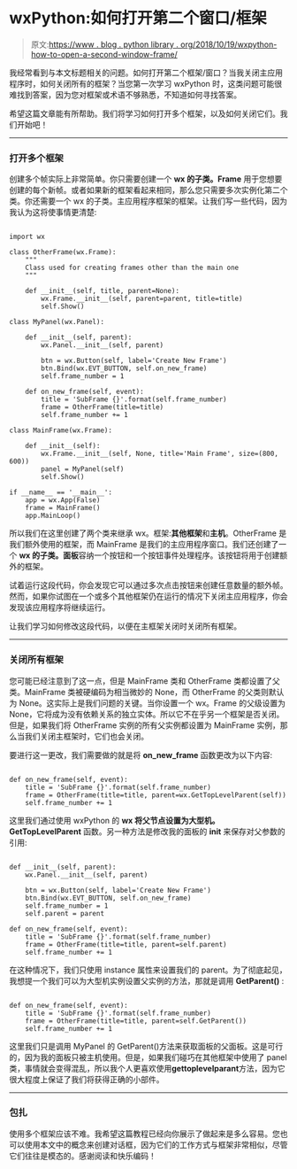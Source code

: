 # wxPython:如何打开第二个窗口/框架

> 原文:[https://www . blog . python library . org/2018/10/19/wxpython-how-to-open-a-second-window-frame/](https://www.blog.pythonlibrary.org/2018/10/19/wxpython-how-to-open-a-second-window-frame/)

我经常看到与本文标题相关的问题。如何打开第二个框架/窗口？当我关闭主应用程序时，如何关闭所有的框架？当您第一次学习 wxPython 时，这类问题可能很难找到答案，因为您对框架或术语不够熟悉，不知道如何寻找答案。

希望这篇文章能有所帮助。我们将学习如何打开多个框架，以及如何关闭它们。我们开始吧！

* * *

### 打开多个框架

创建多个帧实际上非常简单。你只需要创建一个 **wx 的子类。Frame** 用于您想要创建的每个新帧。或者如果新的框架看起来相同，那么您只需要多次实例化第二个类。你还需要一个 wx 的子类。主应用程序框架的框架。让我们写一些代码，因为我认为这将使事情更清楚:

```

import wx

class OtherFrame(wx.Frame):
    """
    Class used for creating frames other than the main one
    """

    def __init__(self, title, parent=None):
        wx.Frame.__init__(self, parent=parent, title=title)
        self.Show()

class MyPanel(wx.Panel):

    def __init__(self, parent):
        wx.Panel.__init__(self, parent)

        btn = wx.Button(self, label='Create New Frame')
        btn.Bind(wx.EVT_BUTTON, self.on_new_frame)
        self.frame_number = 1

    def on_new_frame(self, event):
        title = 'SubFrame {}'.format(self.frame_number)
        frame = OtherFrame(title=title)
        self.frame_number += 1

class MainFrame(wx.Frame):

    def __init__(self):
        wx.Frame.__init__(self, None, title='Main Frame', size=(800, 600))
        panel = MyPanel(self)
        self.Show()

if __name__ == '__main__':
    app = wx.App(False)
    frame = MainFrame()
    app.MainLoop()

```

所以我们在这里创建了两个类来继承 wx。框架:**其他框架**和**主机**。OtherFrame 是我们额外使用的框架，而 MainFrame 是我们的主应用程序窗口。我们还创建了一个 **wx 的子类。面板**容纳一个按钮和一个按钮事件处理程序。该按钮将用于创建额外的框架。

试着运行这段代码，你会发现它可以通过多次点击按钮来创建任意数量的额外帧。然而，如果你试图在一个或多个其他框架仍在运行的情况下关闭主应用程序，你会发现该应用程序将继续运行。

让我们学习如何修改这段代码，以便在主框架关闭时关闭所有框架。

* * *

### 关闭所有框架

您可能已经注意到了这一点，但是 MainFrame 类和 OtherFrame 类都设置了父类。MainFrame 类被硬编码为相当微妙的 None，而 OtherFrame 的父类则默认为 None。这实际上是我们问题的关键。当你设置一个 wx。Frame 的父级设置为 None，它将成为没有依赖关系的独立实体。所以它不在乎另一个框架是否关闭。但是，如果我们将 OtherFrame 实例的所有父实例都设置为 MainFrame 实例，那么当我们关闭主框架时，它们也会关闭。

要进行这一更改，我们需要做的就是将 **on_new_frame** 函数更改为以下内容:

```

def on_new_frame(self, event):
    title = 'SubFrame {}'.format(self.frame_number)
    frame = OtherFrame(title=title, parent=wx.GetTopLevelParent(self))
    self.frame_number += 1

```

这里我们通过使用 wxPython 的 **wx 将父节点设置为大型机。GetTopLevelParent** 函数。另一种方法是修改我的面板的 **__init__** 来保存对父参数的引用:

```

def __init__(self, parent):
    wx.Panel.__init__(self, parent)

    btn = wx.Button(self, label='Create New Frame')
    btn.Bind(wx.EVT_BUTTON, self.on_new_frame)
    self.frame_number = 1
    self.parent = parent

def on_new_frame(self, event):
    title = 'SubFrame {}'.format(self.frame_number)
    frame = OtherFrame(title=title, parent=self.parent)
    self.frame_number += 1

```

在这种情况下，我们只使用 instance 属性来设置我们的 parent。为了彻底起见，我想提一个我们可以为大型机实例设置父实例的方法，那就是调用 **GetParent()** :

```

def on_new_frame(self, event):
    title = 'SubFrame {}'.format(self.frame_number)
    frame = OtherFrame(title=title, parent=self.GetParent())
    self.frame_number += 1

```

这里我们只是调用 MyPanel 的 GetParent()方法来获取面板的父面板。这是可行的，因为我的面板只被主机使用。但是，如果我们碰巧在其他框架中使用了 panel 类，事情就会变得混乱，所以我个人更喜欢使用**gettoplevelparant**方法，因为它很大程度上保证了我们将获得正确的小部件。

* * *

### 包扎

使用多个框架应该不难。我希望这篇教程已经向你展示了做起来是多么容易。您也可以使用本文中的概念来创建对话框，因为它们的工作方式与框架非常相似，尽管它们往往是模态的。感谢阅读和快乐编码！